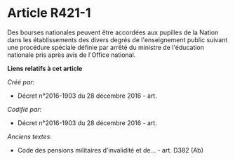 # Article R421-1

Des bourses nationales peuvent être accordées aux pupilles de la Nation dans les établissements des divers degrés de
l'enseignement public suivant une procédure spéciale définie par arrêté du ministre de l'éducation nationale pris après avis
de l'Office national.

**Liens relatifs à cet article**

_Créé par_:

  - Décret n°2016-1903 du 28 décembre 2016 - art.

_Codifié par_:

  - Décret n°2016-1903 du 28 décembre 2016 - art.

_Anciens textes_:

  - Code des pensions militaires d'invalidité et de... - art. D382 (Ab)
